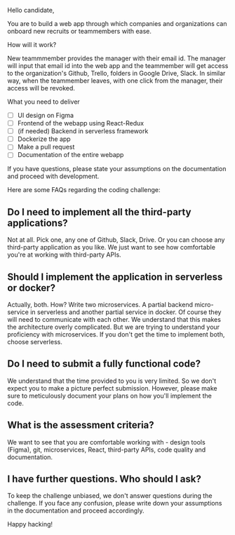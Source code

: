 Hello candidate,

You are to build a web app through which companies and organizations can onboard new recruits or teammembers with ease.

How will it work?

New teammmember provides the manager with their email id. The manager will input that email id into the web app and 
the teammember will get access to the organization's Github, Trello, folders in Google Drive, Slack. In similar way,
when the teammember leaves, with one click from the manager, their access will be revoked.

What you need to deliver

- [ ] UI design on Figma
- [ ] Frontend of the webapp using React-Redux
- [ ] (if needed) Backend in serverless framework
- [ ] Dockerize the app
- [ ] Make a pull request
- [ ] Documentation of the entire webapp

If you have questions, please state your assumptions on the documentation and proceed with development.

Here are some FAQs regarding the coding challenge:

## Do I need to implement all the third-party applications?

Not at all. Pick one, any one of Github, Slack, Drive. Or you can choose any third-party application as you like. We just want to see how comfortable you're at working with third-party APIs.

## Should I implement the application in serverless or docker?

Actually, both. How? Write two microservices. A partial backend micro-service in serverless and another partial service in docker. Of course they will need to communicate with each other. We understand that this makes the architecture overly complicated. But we are trying to understand your proficiency with microservices. If you don't get the time to implement both, choose serverless.

## Do I need to submit a fully functional code?

We understand that the time provided to you is very limited. So we don't expect you to make a picture perfect submission. However, please make sure to meticulously document your plans on how you'll implement the code.

## What is the assessment criteria?

We want to see that you are comfortable working with - design tools (Figma), git, microservices, React, third-party APIs, code quality and documentation.

## I have further questions. Who should I ask?

To keep the challenge unbiased, we don't answer questions during the challenge. If you face any confusion, please write down your assumptions in the documentation and proceed accordingly.

Happy hacking!
